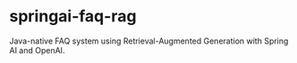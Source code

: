 # springai-faq-rag
Java-native FAQ system using Retrieval-Augmented Generation with Spring AI and OpenAI.
